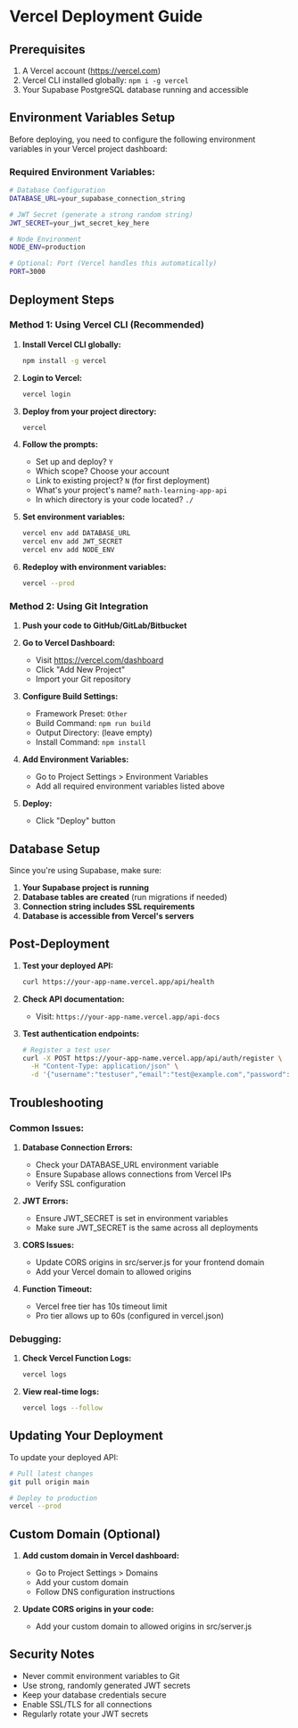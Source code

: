 # Vercel Deployment Guide

## Prerequisites
1. A Vercel account (https://vercel.com)
2. Vercel CLI installed globally: `npm i -g vercel`
3. Your Supabase PostgreSQL database running and accessible

## Environment Variables Setup

Before deploying, you need to configure the following environment variables in your Vercel project dashboard:

### Required Environment Variables:
```bash
# Database Configuration
DATABASE_URL=your_supabase_connection_string

# JWT Secret (generate a strong random string)
JWT_SECRET=your_jwt_secret_key_here

# Node Environment
NODE_ENV=production

# Optional: Port (Vercel handles this automatically)
PORT=3000
```

## Deployment Steps

### Method 1: Using Vercel CLI (Recommended)

1. **Install Vercel CLI globally:**
   ```bash
   npm install -g vercel
   ```

2. **Login to Vercel:**
   ```bash
   vercel login
   ```

3. **Deploy from your project directory:**
   ```bash
   vercel
   ```

4. **Follow the prompts:**
   - Set up and deploy? `Y`
   - Which scope? Choose your account
   - Link to existing project? `N` (for first deployment)
   - What's your project's name? `math-learning-app-api`
   - In which directory is your code located? `./`

5. **Set environment variables:**
   ```bash
   vercel env add DATABASE_URL
   vercel env add JWT_SECRET
   vercel env add NODE_ENV
   ```

6. **Redeploy with environment variables:**
   ```bash
   vercel --prod
   ```

### Method 2: Using Git Integration

1. **Push your code to GitHub/GitLab/Bitbucket**

2. **Go to Vercel Dashboard:**
   - Visit https://vercel.com/dashboard
   - Click "Add New Project"
   - Import your Git repository

3. **Configure Build Settings:**
   - Framework Preset: `Other`
   - Build Command: `npm run build`
   - Output Directory: (leave empty)
   - Install Command: `npm install`

4. **Add Environment Variables:**
   - Go to Project Settings > Environment Variables
   - Add all required environment variables listed above

5. **Deploy:**
   - Click "Deploy" button

## Database Setup

Since you're using Supabase, make sure:

1. **Your Supabase project is running**
2. **Database tables are created** (run migrations if needed)
3. **Connection string includes SSL requirements**
4. **Database is accessible from Vercel's servers**

## Post-Deployment

1. **Test your deployed API:**
   ```bash
   curl https://your-app-name.vercel.app/api/health
   ```

2. **Check API documentation:**
   - Visit: `https://your-app-name.vercel.app/api-docs`

3. **Test authentication endpoints:**
   ```bash
   # Register a test user
   curl -X POST https://your-app-name.vercel.app/api/auth/register \
     -H "Content-Type: application/json" \
     -d '{"username":"testuser","email":"test@example.com","password":"password123"}'
   ```

## Troubleshooting

### Common Issues:

1. **Database Connection Errors:**
   - Check your DATABASE_URL environment variable
   - Ensure Supabase allows connections from Vercel IPs
   - Verify SSL configuration

2. **JWT Errors:**
   - Ensure JWT_SECRET is set in environment variables
   - Make sure JWT_SECRET is the same across all deployments

3. **CORS Issues:**
   - Update CORS origins in src/server.js for your frontend domain
   - Add your Vercel domain to allowed origins

4. **Function Timeout:**
   - Vercel free tier has 10s timeout limit
   - Pro tier allows up to 60s (configured in vercel.json)

### Debugging:

1. **Check Vercel Function Logs:**
   ```bash
   vercel logs
   ```

2. **View real-time logs:**
   ```bash
   vercel logs --follow
   ```

## Updating Your Deployment

To update your deployed API:

```bash
# Pull latest changes
git pull origin main

# Deploy to production
vercel --prod
```

## Custom Domain (Optional)

1. **Add custom domain in Vercel dashboard:**
   - Go to Project Settings > Domains
   - Add your custom domain
   - Follow DNS configuration instructions

2. **Update CORS origins in your code:**
   - Add your custom domain to allowed origins in src/server.js

## Security Notes

- Never commit environment variables to Git
- Use strong, randomly generated JWT secrets
- Keep your database credentials secure
- Enable SSL/TLS for all connections
- Regularly rotate your JWT secrets
